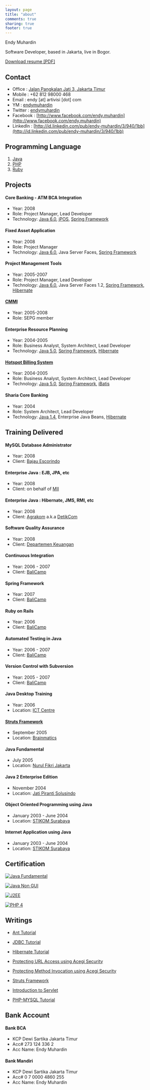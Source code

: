 ```yaml
---
layout: page
title: "about"
comments: true
sharing: true
footer: true
---
```


Endy Muhardin  

Software Developer, based in Jakarta, live in Bogor.   

[Download resume [PDF]](https://dl.dropbox.com/u/162740/resume-endy-en.pdf)


## Contact

  * Office : [Jalan Pangkalan Jati 3, Jakarta Timur](http://goo.gl/maps/UaT0)
  * Mobile : +62 812 98000 468
  * Email : endy [at] artivisi [dot] com
  * YM : [endymuhardin](ymsgr:sendIM?endymuhardin)
  * Twitter : [endymuhardin](http://twitter.com/endymuhardin)
  * Facebook : [http://www.facebook.com/endy.muhardin](http://www.facebook.com/endy.muhardin)
  * LinkedIn : [http://id.linkedin.com/pub/endy-muhardin/3/940/1bb](http://id.linkedin.com/pub/endy-muhardin/3/940/1bb)

## Programming Language
  1. [Java](http://java.sun.com)
  2. [PHP](http://id.php.net)
  3. [Ruby](http://www.ruby-lang.org)

## Projects

#### Core Banking - ATM BCA Integration
  * Year: 2008
  * Role: Project Manager, Lead Developer
  * Technology: [Java 6.0](http://java.sun.com), [jPOS](http://jpos.org/), [Spring Framework](http://www.springframework.org)

#### Fixed Asset Application
  * Year: 2008
  * Role: Project Manager
  * Technology: [Java 6.0](http://java.sun.com), Java Server Faces, [Spring Framework](http://www.springframework.org)

#### Project Management Tools
  * Year: 2005-2007
  * Role: Project Manager, Lead Developer
  * Technology: [Java 6.0](http://java.sun.com), Java Server Faces 1.2, [Spring Framework](http://www.springframework.org), [Hibernate](http://www.hibernate.org)

#### [CMMI](http://www.sei.cmu.edu/cmmi/)
  * Year: 2005-2008
  * Role: SEPG member

#### Enterprise Resource Planning

  * Year: 2004-2005
  * Role: Business Analyst, System Architect, Lead Developer
  * Technology: [Java 5.0](http://java.sun.com), [Spring Framework](http://www.springframework.org), [Hibernate](http://www.hibernate.org)

#### [Hotspot Billing System](http://playbilling.sourceforge.net)

  * Year: 2004-2005
  * Role: Business Analyst, System Architect, Lead Developer
  * Technology: [Java 5.0](http://java.sun.com), [Spring Framework](http://www.springframework.org), [iBatis](http://ibatis.apache.org)

#### Sharia Core Banking
  * Year: 2004
  * Role: System Architect, Lead Developer
  * Technology: [Java 1.4](http://java.sun.com), Enterprise Java Beans, [Hibernate](http://www.hibernate.org)

## Training Delivered

#### MySQL Database Administrator

  * Year: 2008
  * Client: [Bajau Escorindo](http://www.bajau.com/)

#### Enterprise Java : EJB, JPA, etc
  * Year: 2008
  * Client: <undisclosed> on behalf of [MII](http://miimlc.metrodata.co.id/)

#### Enterprise Java : Hibernate, JMS, RMI, etc

  * Year: 2008
  * Client: [Agrakom](http://www.agrakom.com/) a.k.a [DetikCom](http://www.detik.com)

#### Software Quality Assurance

  * Year: 2008
  * Client: [Departemen Keuangan](http://www.depkeu.go.id)

#### Continuous Integration

  * Year: 2006 - 2007
  * Client: [BaliCamp](http://www.balicamp.com)

#### Spring Framework

  * Year: 2007
  * Client: [BaliCamp](http://www.balicamp.com)

#### Ruby on Rails

  * Year: 2006
  * Client: [BaliCamp](http://www.balicamp.com)

#### Automated Testing in Java
  * Year: 2006 - 2007
  * Client: [BaliCamp](http://www.balicamp.com)

#### Version Control with Subversion

  * Year: 2005 - 2007
  * Client: [BaliCamp](http://www.balicamp.com)

#### Java Desktop Training

  * Year: 2006
  * Location: [ICT Centre](http://www.training.ictcentre.net/home.php)

#### [Struts Framework](http://struts.apache.org)

  * September 2005
  * Location: [Brainmatics](http://www.brainmatics.com)

#### Java Fundamental


  * July 2005
  * Location: [Nurul Fikri Jakarta](http://www.nurulfikri.com)


#### Java 2 Enterprise Edition

  * November 2004
  * Location: [Jati Piranti Solusindo](http://www.jatis.com)

#### Object Oriented Programming using Java
  * January 2003 - June 2004
  * Location: [STIKOM Surabaya](http://www.stikom.edu)

#### Internet Application using Java
  * January 2003 - June 2004
  * Location: [STIKOM Surabaya](http://www.stikom.edu)

## Certification


[![Java Fundamental](http://endy.artivisi.com/blog/wp-content/uploads/2006/04/java2fundamentals.gif)](http://brainbench.com/xml/bb/transcript/public/transcript_testdetails.xml?back=1&pid=5442445&testid=6629908)  

[![Java Non GUI](http://endy.artivisi.com/blog/wp-content/uploads/2006/04/java2nongui.gif)](http://brainbench.com/xml/bb/transcript/public/transcript_testdetails.xml?back=1&pid=5442445&testid=6720195)  

[![J2EE](http://endy.artivisi.com/blog/wp-content/uploads/2006/04/java2platformenterpriseeditionj2ee.gif)](http://brainbench.com/xml/bb/transcript/public/transcript_testdetails.xml?back=1&pid=5442445&testid=6731197)  

[![PHP 4](http://endy.artivisi.com/blog/wp-content/uploads/2006/04/php4programmer.gif)](http://brainbench.com/xml/bb/transcript/public/transcript_testdetails.xml?back=1&pid=5442445&testid=6731667)


## Writings

  * [Ant Tutorial](http://endy.artivisi.com/downloads/writings/Tutorial-Ant.pdf)

  * [JDBC Tutorial](http://endy.artivisi.com/downloads/writings/JDBC.pdf)

  * [Hibernate Tutorial](http://endy.artivisi.com/downloads/writings/Hibernate.pdf)

  * [Protecting URL Access using Acegi Security](http://endy.artivisi.com/downloads/writings/Acegi-URL.pdf)

  * [Protecting Method Invocation using Acegi Security](http://endy.artivisi.com/downloads/writings/Acegi-Method.pdf)

  * [Struts Framework](http://endy.artivisi.com/downloads/writings/Struts.pdf)

  * [Introduction to Servlet](http://endy.artivisi.com/downloads/writings/InstalasiTomcat.pdf)

  * [PHP-MYSQL Tutorial](http://ilmukomputer.com/2006/08/25/php-programming-dan-mysql-fundamental/)


## Bank Account

#### Bank BCA

  * KCP Dewi Sartika Jakarta Timur
  * Acc# 273 124 336 2
  * Acc Name: Endy Muhardin

#### Bank Mandiri

  * KCP Dewi Sartika Jakarta Timur
  * Acc# 0 7 0000 4860 255
  * Acc Name: Endy Muhardin

